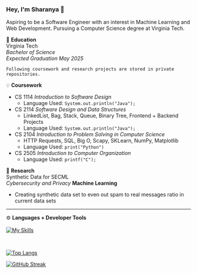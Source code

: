 ### Hey, I'm Sharanya 👋

Aspiring to be a Software Engineer with an interest in Machine Learning and Web Development. Pursuing a Computer Science degree at Virginia Tech.

🍎 **Education** <br />
Virginia Tech <br />
*Bachelor of Science* <br />
*Expected Graduation May 2025* <br />

`Following coursework and research projects are stored in private repositories.` <br />

💡 **Coursework** 
- CS 1114 *Introduction to Software Design*
  - Language Used: `System.out.println("Java");`
- CS 2114 *Software Design and Data Structures*
  - LinkedList, Bag, Stack, Queue, Binary Tree, Frontend + Backend Projects
  - Language Used: `System.out.println("Java");`
- CS 2104 *Introduction to Problem Solving in Computer Science*
  - HTTP Requests, SQL, Big O, Scapy, SKLearn, NumPy, Matplotlib
  - Language Used: `print("Python")`
- CS 2505 *Introduction to Computer Organization*
  - Language Used: `printf("C");` 
  

🔬 **Research** <br />
Synthetic Data for SECML <br />
*Cybersecurity and Privacy* **Machine Learning** <br />
- Creating synthetic data set to even out spam to real messages ratio in current data sets

---

⚙️ **Languages + Developer Tools** <br />
<br />
[![My Skills](https://skills.thijs.gg/icons?i=java,py,c,docker,figma,html,js,kubernetes,react,swift)](https://skills.thijs.gg)

<br />

[![Top Langs](https://github-readme-stats.vercel.app/api/top-langs/?username=sharanyap21&layout=compact&theme=vision-friendly-dark&count-private=true)](https://github.com/sharanyap21/github-readme-stats)

[![GitHub Streak](http://github-readme-streak-stats.herokuapp.com?user=sharanyap21&theme=dark&background=000000)](https://git.io/streak-stats)
